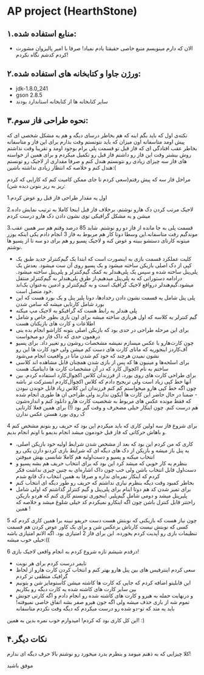 ﻿ 
 AP project (HearthStone) 
 ====
 ۱.منابع استفاده شده:
 ------
 * الان که دارم مینویسم منبع خاصی حقیقتا یادم نمیاد! صرفا با امیر پالیزوان مشورت کردم کدشم نگاه نکردم!
 
 
 ۲.ورژن جاوا و کتابخانه های استفاده شده:
 --
 * jdk-1.8.0_241
 * gson 2.8.5
 * سایر کتابخانه ها از کتابخانه استاندارد بودند 
 
 
 ۳.نحوه طراحی فاز سوم:
 ---
  نکته‌ی اول که باید بگم اینه که هم بخاطر درسای دیگه و هم یه مشکل شخصی ای که پیش‌ اومد متاسفانه اون میزان که باید نتونستم وقت بذارم برای این فاز و متاسفانه بخاطر عقب افتادگی ای که فاز قبل تو قسمت پلی برام بوجود اومد و تقریبا وقت نذاشتم روش بیشتر وقت این فاز رو داشتم فاز قبل رو تکمیل میکردم و برای همین از خواسته های فاز سه چیزای زیادی رو نتونستم هندل کنم و صرفا مقداری از لاجیک رو تونستم هندل کنم و خلاصه که انتظار زیادی نداشته باشین:(
    
 مراحل فاز سه که پیش رفتم(سعی کردم تا جای ممکن کامیت کنم که کارایی که کردم ریز به ریز بتونن دیده‌ شن):
 
 1.اول یه مقدار طراحی فاز قبل رو عوض کردم
 
 2.لاجیک مرتب کردن دک هارو نوشتم، برخلاف فاز قبل اینجا کاملا به ترتیب نمایش داده میشن و یه مشکل گرافیکی توی نشون دادن دک هارو درست کردم
 
 3.قسمت پلی به جا مانده از فاز دو رو نوشتم. شاید 85 درصد وقتم هم سر همین عقب موندگیم رفت متاسفانه.این وسطا دوتا کار هم مربوط به فاز 3 انجام دادم یکی اینکه یوزر میتونه کارتای دستشو ببینه و عوض کنه و لاجیک پسیو رو هم برای دو سه تا از پسیو ها نوشتم. 
 
 *  کلیت عملکرد قسمت بازی به اینصورت است که ابتدا یک گیم‌کنترلر جدید طبق یک کپی از دک اصلی بازیکن ساخته میشود و یک پسیو روی آن ست میشود. بعدش یک پلی‌پنل ساخته شده و سپس یک پلی‌هندلر به کمک گیم‌کنترلر و پلی‌پنل ساخته میشود. درادامه دستوراتی که به پلی‌پنل میدهیم،‌از طرق پلی‌هندلر به گیم‌کنترلر منتقل میشود.گیم‌هندلر درواقع لاجیک گرافیک است و به گیم‌کنترلر و ادمین به‌عنوان بک‌اند خود متصل است.  
 * پلی پنل شامل یه قسمت نشون دادن رخدادها، دوتا پلیر پنل و یک بورد هست که این بورد شامل کارتایی میشه که سامن شدن
 * پلی هندلر یه رابط هست که گرافیکو به لاجیک مپ میکنه
 * گیم کنترلر یه کلاسه که اول هربازی ساخته میشه برای اون بازی بطور خاص و شامل اطلاعات و کارت های بازیکنان هست
  * برای این مرحله طراحی در حدی بود که بازیکن اصلی بتونه کاراشو انجام بده ینی درهمون حدی که داک فاز دو میخواست
  * چون کارت‌هارو با عکس میسازم نمیشه مشخصات روشون رو تغییر داد. برای پسیو آف‌کاردز اینجوریه که مانای کارت های دست کم میشن ولی خود کارت ها این رو نشون نمیدن هرچند که خود کم‌ شدن مانا در واقعیت انجام می‌شود
  * برای اسلحه‌ها و مینیون ها که پس از بازی شدن همچنان قابل مشاهده اند کلاسی ساختم به نام اکچوال کارد که در آن مشخصات کارت ها داینامیک هست
  *  برای طراحی کارت های روی بورد، از فرزندان کلاس اکچوال‌کارد استفاده کردم. بین آنها خط کپی زیاد است ولی تریجیح دادم که کلاس اکچوال‌کاردم ابسترکت تر باشه چون اگه خط کپی هارو میخواستم کم کنم فرزندان این کلاس زیاد قابل خوندن نبودن - ضمنا در حال حاضر این کارت ها آیکون ندارند ولی طراحی ان ها طوری انجام شده که فقط مونده عکس های مربوط به شخصیت کارت هارو دانلود کنم و اندازه‌شون هم درست کنم. چون اینکار خیلی مضخرف و وقت گیر بود (!) برای همین فعلا کارتایی ک روی بورد هستن عکس ندارن 

  
  4 برای شروع فاز سه اولین کاری که باید میکردم این بود که حریف رو بتونم مشخص کنم و باهاش حرکاتی که فاز قبل خودمون میشد انجام بدیمو با اونم انجام بدیم.
  * کاری که من کردم این بود که بعد از مشخص شدن شرایط اولیه خود بازیکن اصلی، یه پنل باز میشه و بازیکن از دک های دیگه ای که شرایط بازی کردنو دارن یکی رو انتخاب میکنه و پسیو و دست‌اولیه هم کاملا شانسی بهش میوفتن
  * بنظرم یه کار خوبی که میشد کرد این بود که برای انتخاب حریف هم بشه پسیو و دست‌اول قابل انتخاب باشن ولی خب چون داک اشاره‌ای به چنین چیزی نداشت فکر کردم که اینکار نمره‌ای نداره و صرفا به همین انتخاب دک قانع شدم
  *  بخاطر کمبود وقت دیگه بنظرم نیازی نداشتم که حریف رو طور دیگه ای انتخاب کنم
  * برای تمیز شدن کد هم دوتا اینام برای پلی‌پنل و گیم کنترلر گذاشتم که اولی شامل پلیر‌پنل میشد و دومی شامل گیم‌پلیر. اینجوری تونستم کاری کنم که هردو بازیکن راحتتر قابل کنترل باشن چون اگه اینکارو نمیکردم کد خیلی شلوغ میشد و خلاصه که همین ! 
  
  5 چون نیاز هست که بازیکنی که نوبتش هست دست حریفو نبینه برا همین کاری کردم که کسی که نوبتش نیست کارتاش برعکس شن و برای بک کاور عوض کردن هم قسمت تنظیمات بازی رو آپدیت کردم یخورده. این برای فاز 2 امتیازی بود. اگه الانم امتیازی باشه خیلی خوب میشه:((
  
  6 درقدم شیشم تازه شروع کردم به انجام واقعی لاجیک بازی!  
 
 * تایمر درست کردم برای هر نوبت 
 * سعی کردم اینترفیس های بین پنل هارو بهتر کنم و انتخاب کردن کارت هارو از لحاظ گرافیک منطقی تر کردم
 * این قابلیتو اضافه کردم که جایی که کارت ها کاشته میشن کاستومایز شن و بتونیم بین سایر کارت های کاشته شده یه کارت دیگه رو بکاریم
 * و درنهایت حمله به هیرو و کارت های کاشته شده رو انجام دادم و اگه کارتی جونش تموم شه از بازی حذف میشه ولی اگه جون هیرو صفر بشه اتفاق خاصی نمیوفته! باید یه متد که تو-دو شده رو درست میکردم که دیگه وقت نکردم متاسفانه

این کل کاری بود که کردم! امیدوارم خوب نمره بدین به همین! :) 
 
 
 

 ۴.نکات دیگر
 --
کلا چیزایی که به ذهنم میومد و بنظرم بدرد میخورد رو نوشتم بالا حرف دیگه ای ندارم!

 موفق باشید
 
 

